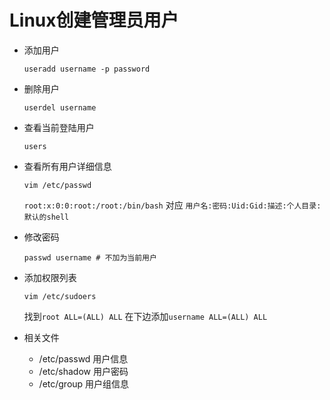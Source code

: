 # Linux创建管理员用户

* 添加用户

  ```shell
  useradd username -p password
  ```

* 删除用户

  ```shell1
  userdel username
  ```

* 查看当前登陆用户

  ```shell
  users
  ```

* 查看所有用户详细信息

  ```shell
  vim /etc/passwd
  ```

  `root:x:0:0:root:/root:/bin/bash`
  对应
  `用户名:密码:Uid:Gid:描述:个人目录:默认的shell`

* 修改密码

  ```shell
  passwd username # 不加为当前用户
  ```

* 添加权限列表

  ```shell
  vim /etc/sudoers
  ```

  找到`root ALL=(ALL) ALL`
  在下边添加`username ALL=(ALL) ALL`

* 相关文件
  * \/etc\/passwd 用户信息
  * \/etc\/shadow 用户密码
  * \/etc\/group    用户组信息


